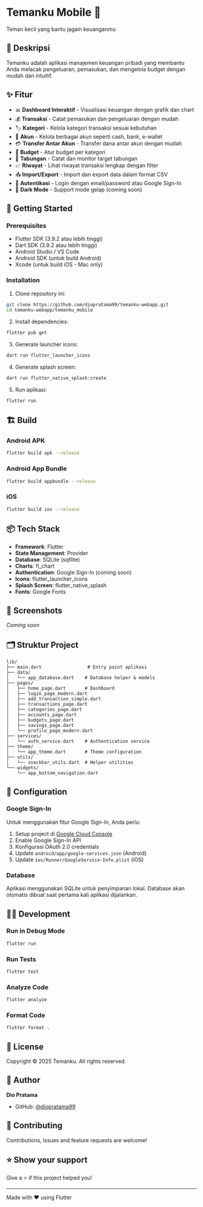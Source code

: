 # Temanku Mobile 📱

Teman kecil yang bantu jagain keuanganmu

## 📖 Deskripsi

Temanku adalah aplikasi manajemen keuangan pribadi yang membantu Anda melacak pengeluaran, pemasukan, dan mengelola budget dengan mudah dan intuitif.

## ✨ Fitur

- 📊 **Dashboard Interaktif** - Visualisasi keuangan dengan grafik dan chart
- 💰 **Transaksi** - Catat pemasukan dan pengeluaran dengan mudah
- 🏷️ **Kategori** - Kelola kategori transaksi sesuai kebutuhan
- 🏦 **Akun** - Kelola berbagai akun seperti cash, bank, e-wallet
- 💳 **Transfer Antar Akun** - Transfer dana antar akun dengan mudah
- 🎯 **Budget** - Atur budget per kategori
- 💎 **Tabungan** - Catat dan monitor target tabungan
- 📈 **Riwayat** - Lihat riwayat transaksi lengkap dengan filter
- 📤 **Import/Export** - Import dan export data dalam format CSV
- 🔐 **Autentikasi** - Login dengan email/password atau Google Sign-In
- 🌙 **Dark Mode** - Support mode gelap (coming soon)

## 🚀 Getting Started

### Prerequisites

- Flutter SDK (3.9.2 atau lebih tinggi)
- Dart SDK (3.9.2 atau lebih tinggi)
- Android Studio / VS Code
- Android SDK (untuk build Android)
- Xcode (untuk build iOS - Mac only)

### Installation

1. Clone repository ini:
```bash
git clone https://github.com/diopratama99/temanku-webapp.git
cd temanku-webapp/temanku_mobile
```

2. Install dependencies:
```bash
flutter pub get
```

3. Generate launcher icons:
```bash
dart run flutter_launcher_icons
```

4. Generate splash screen:
```bash
dart run flutter_native_splash:create
```

5. Run aplikasi:
```bash
flutter run
```

## 🏗️ Build

### Android APK
```bash
flutter build apk --release
```

### Android App Bundle
```bash
flutter build appbundle --release
```

### iOS
```bash
flutter build ios --release
```

## 📦 Tech Stack

- **Framework**: Flutter
- **State Management**: Provider
- **Database**: SQLite (sqflite)
- **Charts**: fl_chart
- **Authentication**: Google Sign-In (coming soon)
- **Icons**: flutter_launcher_icons
- **Splash Screen**: flutter_native_splash
- **Fonts**: Google Fonts

## 📱 Screenshots

_Coming soon_

## 🗂️ Struktur Project

```
lib/
├── main.dart                 # Entry point aplikasi
├── data/
│   └── app_database.dart    # Database helper & models
├── pages/
│   ├── home_page.dart       # Dashboard
│   ├── login_page_modern.dart
│   ├── add_transaction_simple.dart
│   ├── transactions_page.dart
│   ├── categories_page.dart
│   ├── accounts_page.dart
│   ├── budgets_page.dart
│   ├── savings_page.dart
│   └── profile_page_modern.dart
├── services/
│   └── auth_service.dart    # Authentication service
├── theme/
│   └── app_theme.dart       # Theme configuration
├── utils/
│   └── snackbar_utils.dart  # Helper utilities
└── widgets/
    └── app_bottom_navigation.dart
```

## 🔧 Configuration

### Google Sign-In

Untuk menggunakan fitur Google Sign-In, Anda perlu:

1. Setup project di [Google Cloud Console](https://console.cloud.google.com/)
2. Enable Google Sign-In API
3. Konfigurasi OAuth 2.0 credentials
4. Update `android/app/google-services.json` (Android)
5. Update `ios/Runner/GoogleService-Info.plist` (iOS)

### Database

Aplikasi menggunakan SQLite untuk penyimpanan lokal. Database akan otomatis dibuat saat pertama kali aplikasi dijalankan.

## 👨‍💻 Development

### Run in Debug Mode
```bash
flutter run
```

### Run Tests
```bash
flutter test
```

### Analyze Code
```bash
flutter analyze
```

### Format Code
```bash
flutter format .
```

## 📝 License

Copyright © 2025 Temanku. All rights reserved.

## 👤 Author

**Dio Pratama**
- GitHub: [@diopratama99](https://github.com/diopratama99)

## 🤝 Contributing

Contributions, issues and feature requests are welcome!

## ⭐ Show your support

Give a ⭐️ if this project helped you!

---

Made with ❤️ using Flutter
